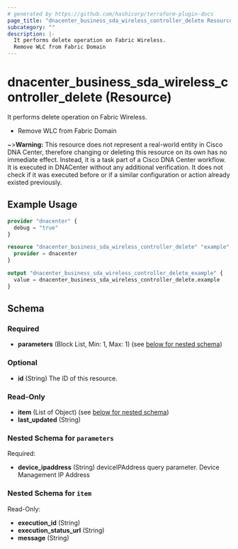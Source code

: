 ```yaml
---
# generated by https://github.com/hashicorp/terraform-plugin-docs
page_title: "dnacenter_business_sda_wireless_controller_delete Resource - terraform-provider-dnacenter"
subcategory: ""
description: |-
  It performs delete operation on Fabric Wireless.
  Remove WLC from Fabric Domain
---
```


# dnacenter_business_sda_wireless_controller_delete (Resource)

It performs delete operation on Fabric Wireless.

- Remove WLC from Fabric Domain

~>**Warning:**
This resource does not represent a real-world entity in Cisco DNA Center, therefore changing or deleting this resource on its own has no immediate effect.
Instead, it is a task part of a Cisco DNA Center workflow. It is executed in DNACenter without any additional verification. It does not check if it was executed before or if a similar configuration or action already existed previously.

## Example Usage

```terraform
provider "dnacenter" {
  debug = "true"
}

resource "dnacenter_business_sda_wireless_controller_delete" "example" {
  provider = dnacenter
}

output "dnacenter_business_sda_wireless_controller_delete_example" {
  value = dnacenter_business_sda_wireless_controller_delete.example
}
```

<!-- schema generated by tfplugindocs -->
## Schema

### Required

- **parameters** (Block List, Min: 1, Max: 1) (see [below for nested schema](#nestedblock--parameters))

### Optional

- **id** (String) The ID of this resource.

### Read-Only

- **item** (List of Object) (see [below for nested schema](#nestedatt--item))
- **last_updated** (String)

<a id="nestedblock--parameters"></a>
### Nested Schema for `parameters`

Required:

- **device_ipaddress** (String) deviceIPAddress query parameter. Device Management IP Address


<a id="nestedatt--item"></a>
### Nested Schema for `item`

Read-Only:

- **execution_id** (String)
- **execution_status_url** (String)
- **message** (String)


